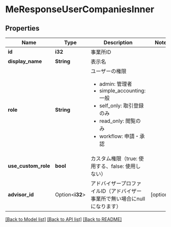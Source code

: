 # MeResponseUserCompaniesInner

## Properties

Name | Type | Description | Notes
------------ | ------------- | ------------- | -------------
**id** | **i32** | 事業所ID | 
**display_name** | **String** | 表示名 | 
**role** | **String** | ユーザーの権限 <ul> <li>admin: 管理者</li> <li>simple_accounting: 一般</li> <li>self_only: 取引登録のみ</li> <li>read_only: 閲覧のみ</li> <li>workflow: 申請・承認</li> </ul> | 
**use_custom_role** | **bool** | カスタム権限（true: 使用する、false: 使用しない） | 
**advisor_id** | Option<**i32**> | アドバイザープロファイルID（アドバイザー事業所で無い場合にnullになります） | [optional]

[[Back to Model list]](../README.md#documentation-for-models) [[Back to API list]](../README.md#documentation-for-api-endpoints) [[Back to README]](../README.md)


